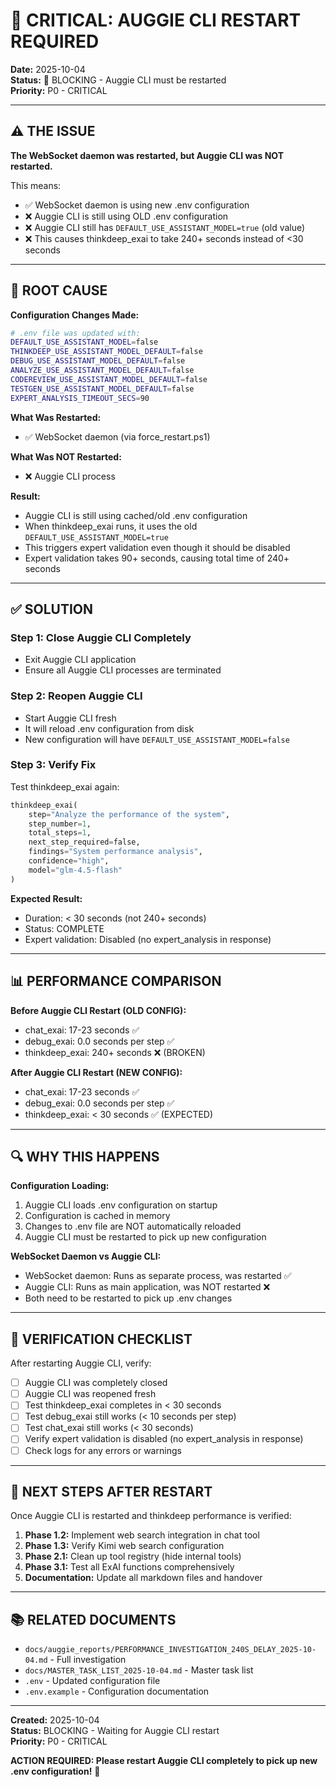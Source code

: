 # 🚨 CRITICAL: AUGGIE CLI RESTART REQUIRED

**Date:** 2025-10-04  
**Status:** 🔴 BLOCKING - Auggie CLI must be restarted  
**Priority:** P0 - CRITICAL

---

## ⚠️ THE ISSUE

**The WebSocket daemon was restarted, but Auggie CLI was NOT restarted.**

This means:
- ✅ WebSocket daemon is using new .env configuration
- ❌ Auggie CLI is still using OLD .env configuration
- ❌ Auggie CLI still has `DEFAULT_USE_ASSISTANT_MODEL=true` (old value)
- ❌ This causes thinkdeep_exai to take 240+ seconds instead of <30 seconds

---

## 🎯 ROOT CAUSE

**Configuration Changes Made:**
```bash
# .env file was updated with:
DEFAULT_USE_ASSISTANT_MODEL=false
THINKDEEP_USE_ASSISTANT_MODEL_DEFAULT=false
DEBUG_USE_ASSISTANT_MODEL_DEFAULT=false
ANALYZE_USE_ASSISTANT_MODEL_DEFAULT=false
CODEREVIEW_USE_ASSISTANT_MODEL_DEFAULT=false
TESTGEN_USE_ASSISTANT_MODEL_DEFAULT=false
EXPERT_ANALYSIS_TIMEOUT_SECS=90
```

**What Was Restarted:**
- ✅ WebSocket daemon (via force_restart.ps1)

**What Was NOT Restarted:**
- ❌ Auggie CLI process

**Result:**
- Auggie CLI is still using cached/old .env configuration
- When thinkdeep_exai runs, it uses the old `DEFAULT_USE_ASSISTANT_MODEL=true`
- This triggers expert validation even though it should be disabled
- Expert validation takes 90+ seconds, causing total time of 240+ seconds

---

## ✅ SOLUTION

### Step 1: Close Auggie CLI Completely
- Exit Auggie CLI application
- Ensure all Auggie CLI processes are terminated

### Step 2: Reopen Auggie CLI
- Start Auggie CLI fresh
- It will reload .env configuration from disk
- New configuration will have `DEFAULT_USE_ASSISTANT_MODEL=false`

### Step 3: Verify Fix
Test thinkdeep_exai again:
```python
thinkdeep_exai(
    step="Analyze the performance of the system",
    step_number=1,
    total_steps=1,
    next_step_required=false,
    findings="System performance analysis",
    confidence="high",
    model="glm-4.5-flash"
)
```

**Expected Result:**
- Duration: < 30 seconds (not 240+ seconds)
- Status: COMPLETE
- Expert validation: Disabled (no expert_analysis in response)

---

## 📊 PERFORMANCE COMPARISON

**Before Auggie CLI Restart (OLD CONFIG):**
- chat_exai: 17-23 seconds ✅
- debug_exai: 0.0 seconds per step ✅
- thinkdeep_exai: 240+ seconds ❌ (BROKEN)

**After Auggie CLI Restart (NEW CONFIG):**
- chat_exai: 17-23 seconds ✅
- debug_exai: 0.0 seconds per step ✅
- thinkdeep_exai: < 30 seconds ✅ (EXPECTED)

---

## 🔍 WHY THIS HAPPENS

**Configuration Loading:**
1. Auggie CLI loads .env configuration on startup
2. Configuration is cached in memory
3. Changes to .env file are NOT automatically reloaded
4. Auggie CLI must be restarted to pick up new configuration

**WebSocket Daemon vs Auggie CLI:**
- WebSocket daemon: Runs as separate process, was restarted ✅
- Auggie CLI: Runs as main application, was NOT restarted ❌
- Both need to be restarted to pick up .env changes

---

## 📝 VERIFICATION CHECKLIST

After restarting Auggie CLI, verify:

- [ ] Auggie CLI was completely closed
- [ ] Auggie CLI was reopened fresh
- [ ] Test thinkdeep_exai completes in < 30 seconds
- [ ] Test debug_exai still works (< 10 seconds per step)
- [ ] Test chat_exai still works (< 30 seconds)
- [ ] Verify expert validation is disabled (no expert_analysis in response)
- [ ] Check logs for any errors or warnings

---

## 🚀 NEXT STEPS AFTER RESTART

Once Auggie CLI is restarted and thinkdeep performance is verified:

1. **Phase 1.2:** Implement web search integration in chat tool
2. **Phase 1.3:** Verify Kimi web search configuration
3. **Phase 2.1:** Clean up tool registry (hide internal tools)
4. **Phase 3.1:** Test all ExAI functions comprehensively
5. **Documentation:** Update all markdown files and handover

---

## 📚 RELATED DOCUMENTS

- `docs/auggie_reports/PERFORMANCE_INVESTIGATION_240S_DELAY_2025-10-04.md` - Full investigation
- `docs/MASTER_TASK_LIST_2025-10-04.md` - Master task list
- `.env` - Updated configuration file
- `.env.example` - Configuration documentation

---

**Created:** 2025-10-04  
**Status:** BLOCKING - Waiting for Auggie CLI restart  
**Priority:** P0 - CRITICAL

**ACTION REQUIRED: Please restart Auggie CLI completely to pick up new .env configuration!** 🚀

